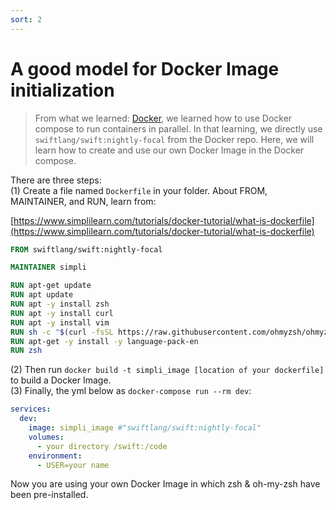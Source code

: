 ```yaml
---
sort: 2
---
```


# A good model for Docker Image initialization

>From what we learned: [Docker](Basic.md), we learned how to use Docker compose to run containers in parallel. In that learning, we directly use `swiftlang/swift:nightly-focal` from the Docker repo. Here, we will learn how to create and use our own Docker Image in the Docker compose.

There are three steps:  
(1) Create a file named `Dockerfile` in your folder. About FROM, MAINTAINER, and RUN, learn from:

[https://www.simplilearn.com/tutorials/docker-tutorial/what-is-dockerfile](https://www.simplilearn.com/tutorials/docker-tutorial/what-is-dockerfile)

```dockerfile
FROM swiftlang/swift:nightly-focal

MAINTAINER simpli

RUN apt-get update
RUN apt update
RUN apt -y install zsh
RUN apt -y install curl
RUN apt -y install vim
RUN sh -c "$(curl -fsSL https://raw.githubusercontent.com/ohmyzsh/ohmyzsh/master/tools/install.sh)"
RUN apt-get -y install -y language-pack-en
RUN zsh
```

(2) Then run `docker build -t simpli_image [location of your dockerfile]` to build a Docker Image.  
(3) Finally, the yml below as `docker-compose run --rm dev`:

```yml
services:
  dev:
    image: simpli_image #"swiftlang/swift:nightly-focal"
    volumes:
      - your directory /swift:/code
    environment:
      - USER=your name 
```

Now you are using your own Docker Image in which zsh & oh-my-zsh have been pre-installed.
